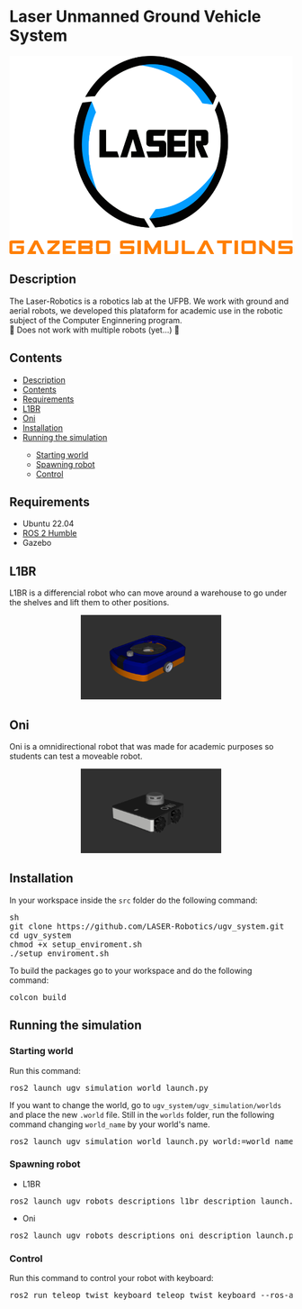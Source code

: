 <!--
<img src="images/Logo_Laser.png" height="352"/>
<p style="
   margin: 20px 0px;
   font-size: xx-large;
" >
   Unmanned Ground Vehicle System
</p>
<div>
   <div style="display: inline-flex; margin: 10px;">
      <div style=" margin: 0px 5px;">
         <img src="images/l1br.png" height="150" width="250" style="border-radius: 15px;"/>
         <p style="font-size: x-large;">L1BR</p>
      </div>
      <div style=" margin: 0px 5px;">
         <img src="images/oni.png" height="150" width="250" style="border-radius: 15px;"/>
         <p style="font-size: x-large;">ONI</p>
      </div>
   </div>
</div>
-->

<h1>Laser Unmanned Ground Vehicle System</h1>

<div align="center">
   <div style="margin-bottom: 20px;">
      <div>
         <img src="images/gazebo-simulations.png" height="352"/>
      </div>
   </div>
</div>

<h2>Description<a name="Description"></a></h2>

<p>
   The Laser-Robotics is a robotics lab at the UFPB. We work with ground and
   aerial robots, we developed this plataform for academic use in the robotic
   subject of the Computer Enginnering program. 
   <br>🚧 Does not work with
   multiple robots (yet...) 🚧
</p>

<h2>Contents<a name="Contents"></a></h2>
<ul>
   <li><a href="#Description">Description</a></li>
   <li><a href="#Contents">Contents</a></li>
   <li><a href="#Requirements">Requirements</a></li>
   <li><a href="#L1BR">L1BR</a></li>
   <li><a href="#Oni">Oni</a></li>
   <li><a href="#Installation">Installation</a></li>
   <li><a href="#Running the simulation">Running the simulation</a></li>
   <ul>
   <li><a href="#Starting world">Starting world</a></li>
   <li><a href="#Spawning robot">Spawning robot</a></li>
   <li><a href="#Control">Control</a></li>
   </ul>
</ul>

<h2>Requirements<a name="Requirements"></a></h2>
<ul>
   <li>Ubuntu 22.04</li>
   <li><a href="https://docs.ros.org/en/humble/">ROS 2 Humble</a></li>
   <li>Gazebo</li>
</ul>

<h2>L1BR<a name="L1BR"></a></h2>
<p>
L1BR is a differencial robot who can move around a warehouse to go under the shelves and lift them to other positions.
</p>
<div align="center">
   <div style="margin-bottom: 20px;">
      <div>
         <img src="images/l1br.png" height="150" width="250"/>
      </div>
   </div>
</div>

<h2>Oni<a name="Oni"></a></h2>
<p>
Oni is a omnidirectional robot that was made for academic purposes so students can test a moveable robot.
</p>
<div align="center">
   <div style="margin-bottom: 20px;">
      <div>
         <img src="images/oni.png" height="150" width="250"/>
      </div>
   </div>
</div>

<h2>Installation<a name="Installation"></a></h2>
<p>
In your workspace inside the <code>src</code> folder do the following command:
</p>
<pre>
sh
git clone https://github.com/LASER-Robotics/ugv_system.git
cd ugv_system
chmod +x setup_enviroment.sh
./setup_enviroment.sh
</pre>
<p>
To build the packages go to your workspace and do the following command:
</p>
<pre>
colcon build
</pre>

<h2>Running the simulation<a name="Running the simulation"></a></h2>
<h3>Starting world<a name="Starting world"></a></h3>
<p>
Run this command:
<pre>
ros2 launch ugv_simulation world_launch.py
</pre>
If you want to change the world, go to <code>ugv_system/ugv_simulation/worlds</code> and place the new <code>.world</code> file. Still in the <code>worlds</code> folder, run the following command changing <code>world_name</code> by your world's name.
<pre>
ros2 launch ugv_simulation world_launch.py world:=world_name.world
</pre>
</p>

<h3>Spawning robot<a name="Spawning robot"></a></h3>
<p>
<ul>
<li>L1BR</li>
</ul>
<pre>
ros2 launch ugv_robots_descriptions l1br_description_launch.py
</pre>

<ul>
<li>Oni</li>
</ul>
<pre>
ros2 launch ugv_robots_descriptions oni_description_launch.py
</pre>
</p>

<h3>Control<a name="Control"></a></h3>
<p>
Run this command to control your robot with keyboard:
<pre>
ros2 run teleop_twist_keyboard teleop_twist_keyboard --ros-args-r /cmd_vel:=/diff_cont/cmd_vel_unstamped
</pre>
</p>